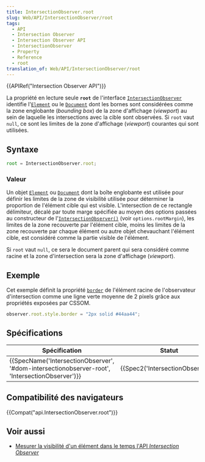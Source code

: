 ```yaml
---
title: IntersectionObserver.root
slug: Web/API/IntersectionObserver/root
tags:
  - API
  - Intersection Observer
  - Intersection Observer API
  - IntersectionObserver
  - Property
  - Reference
  - root
translation_of: Web/API/IntersectionObserver/root
---
```

{{APIRef("Intersection Observer API")}}

La propriété en lecture seule **`root`** de l'interface [`IntersectionObserver`](/fr/docs/Web/API/IntersectionObserver) identifie l'[`Element`](/fr/docs/Web/API/Element) ou le [`Document`](/fr/docs/Web/API/Document) dont les bornes sont considérées comme la zone englobante (_bounding box_) de la zone d'affichage (_viewport_) au sein de laquelle les intersections avec la cible sont observées. Si `root` vaut `null`, ce sont les limites de la zone d'affichage (_viewport_) courantes qui sont utilisées.

## Syntaxe

```js
root = IntersectionObserver.root;
```

### Valeur

Un objet [`Element`](/fr/docs/Web/API/Element) ou [`Document`](/fr/docs/Web/API/Document) dont la boîte englobante est utilisée pour définir les limites de la zone de visibilité utilisée pour déterminer la proportion de l'élément cible qui est visible. L'intersection de ce rectangle délimiteur, décalé par toute marge spécifiée au moyen des options passées au constructeur de l'[`IntersectionObserver()`](/fr/docs/Web/API/IntersectionObserver/IntersectionObserver) (voir `options.rootMargin`), les limites de la zone recouverte par l'élément cible, moins les limites de la zone recouverte par chaque élément ou autre objet chevauchant l'élément cible, est considéré comme la partie visible de l'élément.

Si `root` vaut `null`, ce sera le document parent qui sera considéré comme racine et la zone d'intersection sera la zone d'affichage (_viewport_).

## Exemple

Cet exemple définit la propriété [`border`](/fr/docs/Web/CSS/border) de l'élément racine de l'observateur d'intersection comme une ligne verte moyenne de 2 pixels grâce aux propriétés exposées par CSSOM.

```js
observer.root.style.border = "2px solid #44aa44";
```

## Spécifications

| Spécification                                                                                                                | Statut                                       | Commentaire          |
| ---------------------------------------------------------------------------------------------------------------------------- | -------------------------------------------- | -------------------- |
| {{SpecName('IntersectionObserver', '#dom-intersectionobserver-root', 'IntersectionObserver')}} | {{Spec2('IntersectionObserver')}} | Définition initiale. |

## Compatibilité des navigateurs

{{Compat("api.IntersectionObserver.root")}}

## Voir aussi

- [Mesurer la visibilité d'un élément dans le temps l'API _Intersection Observer_](/fr/docs/Web/API/Intersection_Observer_API/Timing_element_visibility)
